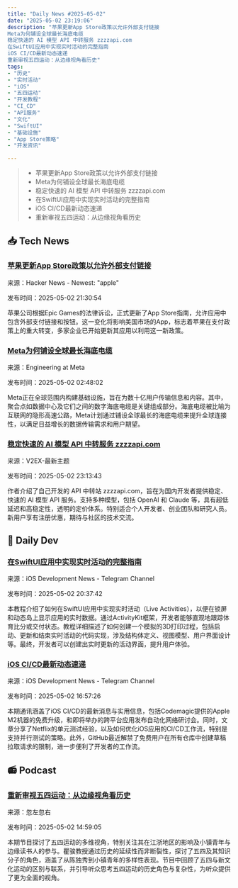 ```yaml
---
title: "Daily News #2025-05-02"
date: "2025-05-02 23:19:06"
description: "苹果更新App Store政策以允许外部支付链接
Meta为何铺设全球最长海底电缆
稳定快速的 AI 模型 API 中转服务 zzzzapi.com
在SwiftUI应用中实现实时活动的完整指南
iOS CI/CD最新动态速递
重新审视五四运动：从边缘视角看历史"
tags: 
- "历史"
- "实时活动"
- "iOS"
- "五四运动"
- "开发教程"
- "CI_CD"
- "API服务"
- "文化"
- "SwiftUI"
- "基础设施"
- "App Store策略"
- "开发资讯"

---
```


> - 苹果更新App Store政策以允许外部支付链接
> - Meta为何铺设全球最长海底电缆
> - 稳定快速的 AI 模型 API 中转服务 zzzzapi.com
> - 在SwiftUI应用中实现实时活动的完整指南
> - iOS CI/CD最新动态速递
> - 重新审视五四运动：从边缘视角看历史

## 📥 Tech News

### [苹果更新App Store政策以允许外部支付链接](https://9to5mac.com/2025/05/01/apple-app-store-guidelines-external-links/)

来源：Hacker News - Newest: "apple"

发布时间：2025-05-02 21:30:54

苹果公司根据Epic Games的法律诉讼，正式更新了App Store指南，允许应用中包含外部支付链接和按钮。这一变化将影响美国市场的App，标志着苹果在支付政策上的重大转变，多家企业已开始更新其应用以利用这一新政策。

### [Meta为何铺设全球最长海底电缆](https://engineering.fb.com/2025/05/01/connectivity/taking-the-plunge-why-meta-is-laying-the-worlds-longest-subsea-cable/)

来源：Engineering at Meta

发布时间：2025-05-02 02:48:02

Meta正在全球范围内构建基础设施，旨在为数十亿用户传输信息和内容。其中，聚合点如数据中心及它们之间的数字海底电缆是关键组成部分。海底电缆被比喻为互联网的隐形高速公路，Meta计划通过铺设全球最长的海底电缆来提升全球连接性，以满足日益增长的数据传输需求和用户期望。

### [稳定快速的 AI 模型 API 中转服务 zzzzapi.com](https://www.v2ex.com/t/1129447)

来源：V2EX-最新主题

发布时间：2025-05-02 23:13:43

作者介绍了自己开发的 API 中转站 zzzzapi.com，旨在为国内开发者提供稳定、快速的 AI 模型 API 服务。支持多种模型，包括 OpenAI 和 Claude 等，具有超低延迟和高稳定性，透明的定价体系。特别适合个人开发者、创业团队和研究人员。新用户享有注册优惠，期待与社区的技术交流。

## 💾 Daily Dev

### [在SwiftUI应用中实现实时活动的完整指南](https://www.createwithswift.com/implementing-live-activities-in-a-swiftui-app/)

来源：iOS Development News - Telegram Channel

发布时间：2025-05-02 20:37:42

本教程介绍了如何在SwiftUI应用中实现实时活动（Live Activities），以便在锁屏和动态岛上显示应用的实时数据。通过ActivityKit框架，开发者能够直观地跟踪体育比分或交付状态。教程详细描述了如何创建一个模拟的3D打印过程，包括启动、更新和结束实时活动的代码实现，涉及结构体定义、视图模型、用户界面设计等。最终，开发者可以创建出实时更新的活动界面，提升用户体验。

### [iOS CI/CD最新动态速递](https://www.ioscinewsletter.com/issues/67/)

来源：iOS Development News - Telegram Channel

发布时间：2025-05-02 16:57:26

本期通讯涵盖了iOS CI/CD的最新消息与实用信息，包括Codemagic提供的Apple M2机器的免费升级，和即将举办的跨平台应用发布自动化网络研讨会。同时，文章分享了Netflix的单元测试经验，以及如何优化iOS应用的CI/CD工作流，特别是支持并行测试的策略。此外，GitHub最近解禁了免费用户在所有仓库中创建草稿拉取请求的限制，进一步便利了开发者的工作流。

## 📻 Podcast

### [重新审视五四运动：从边缘视角看历史](https://www.xiaoyuzhoufm.com/episode/6814687347ebeede7e728db0)

来源：忽左忽右

发布时间：2025-05-02 14:59:05

本期节目探讨了五四运动的多维视角，特别关注其在江浙地区的影响及小镇青年与边缘读书人的参与。瞿骏教授通过历史的延续性而非断裂性，探讨了五四及其知识分子的角色，涵盖了从陈独秀到小镇青年的多样性表现。节目中回顾了五四与新文化运动的区别与联系，并引导听众思考五四运动的历史角色与复杂性，为听众提供了更为全面的视角。
